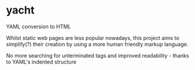 # yacht
YAML conversion to HTML

Whilst static web pages are less popular nowadays, this project aims to simplify(?) their creation by using a more human friendly markup language. 

No more searching for unterminated tags and improved readability - thanks to YAML's indented structure


